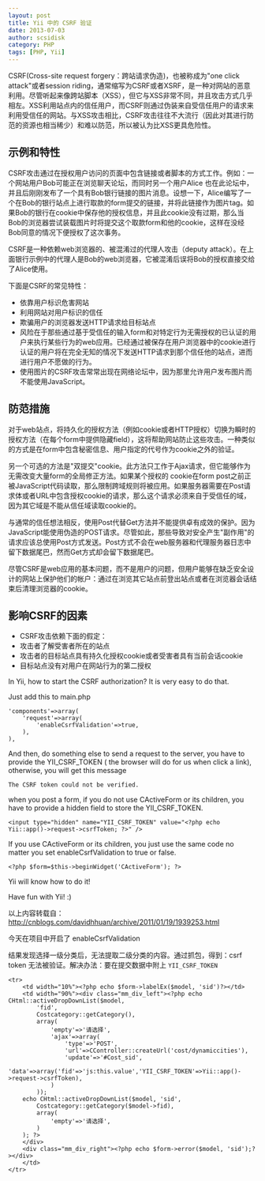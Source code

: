 ```yaml
---
layout: post
title: Yii 中的 CSRF 验证
date: 2013-07-03
author: scsidisk
category: PHP
tags: [PHP, Yii]
---
```



CSRF(Cross-site request forgery：跨站请求伪造)，也被称成为"one click attack"或者session riding，通常缩写为CSRF或者XSRF，是一种对网站的恶意利用。尽管听起来像跨站脚本（XSS），但它与XSS非常不同，并且攻击方式几乎相左。XSS利用站点内的信任用户，而CSRF则通过伪装来自受信任用户的请求来利用受信任的网站。与XSS攻击相比，CSRF攻击往往不大流行（因此对其进行防范的资源也相当稀少）和难以防范，所以被认为比XSS更具危险性。

## 示例和特性

CSRF攻击通过在授权用户访问的页面中包含链接或者脚本的方式工作。例如：一个网站用户Bob可能正在浏览聊天论坛，而同时另一个用户Alice 也在此论坛中，并且后刚刚发布了一个具有Bob银行链接的图片消息。设想一下，Alice编写了一个在Bob的银行站点上进行取款的form提交的链接，并将此链接作为图片tag。如果Bob的银行在cookie中保存他的授权信息，并且此cookie没有过期，那么当Bob的浏览器尝试装载图片时将提交这个取款form和他的cookie，这样在没经Bob同意的情况下便授权了这次事务。

CSRF是一种依赖web浏览器的、被混淆过的代理人攻击（deputy attack）。在上面银行示例中的代理人是Bob的web浏览器，它被混淆后误将Bob的授权直接交给了Alice使用。

下面是CSRF的常见特性：

- 依靠用户标识危害网站
- 利用网站对用户标识的信任
- 欺骗用户的浏览器发送HTTP请求给目标站点
- 风险在于那些通过基于受信任的输入form和对特定行为无需授权的已认证的用户来执行某些行为的web应用。已经通过被保存在用户浏览器中的cookie进行认证的用户将在完全无知的情况下发送HTTP请求到那个信任他的站点，进而进行用户不愿做的行为。
- 使用图片的CSRF攻击常常出现在网络论坛中，因为那里允许用户发布图片而不能使用JavaScript。

## 防范措施

对于web站点，将持久化的授权方法（例如cookie或者HTTP授权）切换为瞬时的授权方法（在每个form中提供隐藏field），这将帮助网站防止这些攻击。一种类似的方式是在form中包含秘密信息、用户指定的代号作为cookie之外的验证。

另一个可选的方法是"双提交"cookie。此方法只工作于Ajax请求，但它能够作为无需改变大量form的全局修正方法。如果某个授权的 cookie在form post之前正被JavaScript代码读取，那么限制跨域规则将被应用。如果服务器需要在Post请求体或者URL中包含授权cookie的请求，那么这个请求必须来自于受信任的域，因为其它域是不能从信任域读取cookie的。

与通常的信任想法相反，使用Post代替Get方法并不能提供卓有成效的保护。因为JavaScript能使用伪造的POST请求。尽管如此，那些导致对安全产生"副作用"的请求应该总使用Post方式发送。Post方式不会在web服务器和代理服务器日志中留下数据尾巴，然而Get方式却会留下数据尾巴。

尽管CSRF是web应用的基本问题，而不是用户的问题，但用户能够在缺乏安全设计的网站上保护他们的帐户：通过在浏览其它站点前登出站点或者在浏览器会话结束后清理浏览器的cookie。

## 影响CSRF的因素

- CSRF攻击依赖下面的假定：
- 攻击者了解受害者所在的站点
- 攻击者的目标站点具有持久化授权cookie或者受害者具有当前会话cookie
- 目标站点没有对用户在网站行为的第二授权


In Yii, how to start the CSRF authorization? It is very easy to do that.

Just add this to main.php

```
'components'=>array(
	'request'=>array(
		'enableCsrfValidation'=>true,
	),
),
```

And then, do something else to send a request to the server, you have to provide the YII_CSRF_TOKEN ( the browser will do for us when click a link), otherwise, you will get this message

```
The CSRF token could not be verified.
```

when you post a form, if you do not use CActiveForm or its children, you have to provide a hidden field to store the YII_CSRF_TOKEN.

```
<input type="hidden" name="YII_CSRF_TOKEN" value="<?php echo Yii::app()->request->csrfToken; ?>" />
```

If you use CActiveForm or its children, you just use the same code no matter you set enableCsrfValidation to true or false.

```
<?php $form=$this->beginWidget('CActiveForm'); ?>
```

Yii will know how to do it!

Have fun with Yii! :)

以上内容转载自：http://cnblogs.com/davidhhuan/archive/2011/01/19/1939253.html

今天在项目中开启了 enableCsrfValidation

结果发现选择一级分类后，无法提取二级分类的内容。通过抓包，得到：csrf token 无法被验证。解决办法：要在提交数据中附上 `YII_CSRF_TOKEN`

```
<tr>
	<td width="10%"><?php echo $form->labelEx($model, 'sid')?></td>
	<td width="90%"><div class="mm_div_left"><?php echo CHtml::activeDropDownList($model,
		'fid',
		Costcategory::getCategory(),
		array(
			'empty'=>'请选择',
			'ajax'=>array(
				'type'=>'POST',
				'url'=>CController::createUrl('cost/dynamiccities'),
				'update'=>'#Cost_sid',
				'data'=>array('fid'=>'js:this.value','YII_CSRF_TOKEN'=>Yii::app()->request->csrfToken),
			)
		));
	echo CHtml::activeDropDownList($model, 'sid',
		Costcategory::getCategory($model->fid),
		array(
			'empty'=>'请选择',
		)
	); ?>
	</div>
	<div class="mm_div_right"><?php echo $form->error($model, 'sid');?></div>
	</td>
</tr>
```
